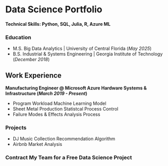 
# Data Science Portfolio 

#### Technical Skills: Python, SQL, Julia, R, Azure ML

### Education
- M.S. Big Data Analytics | University of Central Florida (_May 2025_)
- B.S. Industrial & Systems Engineering | Georgia Institute of Technology (_December 2018_)

## Work Experience
**Manufacturing Engineer @ Microsoft Azure Hardware Systems & Infrastructure (_March 2019 - Present_)**
- Program Workload Machine Learning Model 
- Sheet Metal Production Statistcal Process Control  
- Failure Modes & Effects Analysis Process


### Projects
- DJ Music Collection Recommendation Algorithm 
- Airbnb Market Analysis

### Contract My Team for a **Free** Data Science Project 
